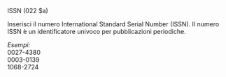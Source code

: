 ISSN (022 $a)

 Inserisci il numero International Standard Serial Number (ISSN). Il numero ISSN è un identificatore univoco per pubblicazioni periodiche.  

_Esempi:_  
0027-4380  
0003-0139  
1068-2724&nbsp;